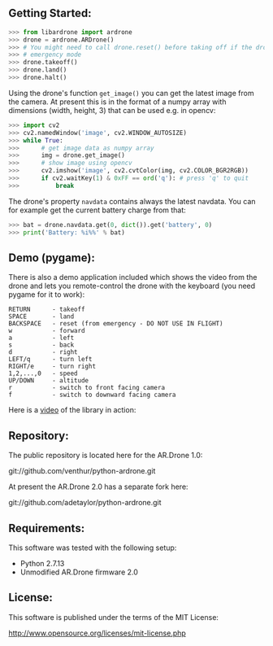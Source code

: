 Getting Started:
----------------

```python
>>> from libardrone import ardrone
>>> drone = ardrone.ARDrone()
>>> # You might need to call drone.reset() before taking off if the drone is in
>>> # emergency mode
>>> drone.takeoff()
>>> drone.land()
>>> drone.halt()
```

Using the drone's function `get_image()` you can get the latest image from the camera.
At present this is in the format of a numpy array with dimensions (width, height, 3) that can be used e.g. in opencv:


```python
>>> import cv2
>>> cv2.namedWindow('image', cv2.WINDOW_AUTOSIZE)
>>> while True:
>>>      # get image data as numpy array
>>>      img = drone.get_image()
>>>      # show image using opencv
>>>      cv2.imshow('image', cv2.cvtColor(img, cv2.COLOR_BGR2RGB))
>>>      if cv2.waitKey(1) & 0xFF == ord('q'): # press 'q' to quit
>>>          break
```

The drone's property `navdata` contains always the latest navdata.
You can for example get the current battery charge from that:

```python
>>> bat = drone.navdata.get(0, dict()).get('battery', 0)
>>> print('Battery: %i%%' % bat)
```

Demo (pygame):
--------------

There is also a demo application included which shows the video from the drone
and lets you remote-control the drone with the keyboard (you need pygame for it to work):

    RETURN      - takeoff
    SPACE       - land
    BACKSPACE   - reset (from emergency - DO NOT USE IN FLIGHT)
    w           - forward
    a           - left
    s           - back
    d           - right
    LEFT/q      - turn left
    RIGHT/e     - turn right
    1,2,...,0   - speed
    UP/DOWN     - altitude
    r           - switch to front facing camera
    f           - switch to downward facing camera

Here is a [video] of the library in action:

  [video]: http://youtu.be/2HEV37GbUow

Repository:
-----------

The public repository is located here for the AR.Drone 1.0:

  git://github.com/venthur/python-ardrone.git

At present the AR.Drone 2.0 has a separate fork here:

  git://github.com/adetaylor/python-ardrone.git

Requirements:
-------------

This software was tested with the following setup:

  * Python 2.7.13
  * Unmodified AR.Drone firmware 2.0


License:
--------

This software is published under the terms of the MIT License:

  http://www.opensource.org/licenses/mit-license.php
